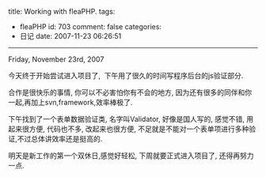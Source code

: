 title: Working with fleaPHP.
tags:
  - fleaPHP
id: 703
comment: false
categories:
  - 日记
date: 2007-11-23 06:26:51
---

Friday, November 23rd, 2007

今天终于开始尝试进入项目了,  下午用了很久的时间写程序后台的js验证部分.

合作是很快乐的事情, 你可以不必害怕你有不会的地方, 因为还有很多的同伴和你一起,再加上svn,framework,效率棒极了.

下午找到了一个表单数据验证类, 名字叫Validator, 好像是国人写的, 感觉不错, 用起来很方便, 代码也不多, 改起来也很方便, 不足就是不能对一个表单项进行多种验证,不过总体讲效率还是挺高的.

明天是新工作的第一个双休日,感觉好轻松, 下周就要正式进入项目了, 还得再努力一点.
